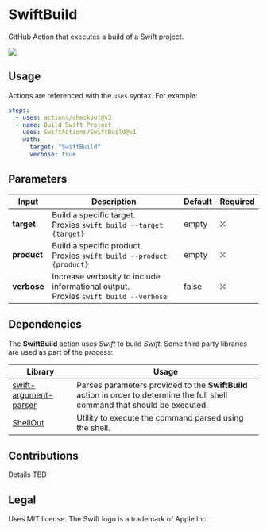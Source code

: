 # SwiftBuild

GitHub Action that executes a build of a Swift project.

<a href="https://swift.org" rel="nofollow">
  <img src="https://img.shields.io/badge/Swift-5.7-orange.svg?style=flat&logo=swift" />
</a>

## Usage

Actions are referenced with the `uses` syntax. For example:

```yaml
steps:
  - uses: actions/checkout@v3
  - name: Build Swift Project
    uses: SwiftActions/SwiftBuild@v1
    with:
      target: "SwiftBuild"
      verbose: true
```

## Parameters

| Input       | Description                                                                             | Default | Required |
| ----------- | --------------------------------------------------------------------------------------- | ------- | -------- |
| **target**  | Build a specific target.<br/>Proxies `swift build --target {target}`                    | empty   | ⛌        |
| **product** | Build a specific product.<br/>Proxies `swift build --product {product}`                 | empty   | ⛌        |
| **verbose** | Increase verbosity to include informational output.<br/>Proxies `swift build --verbose` | false   | ⛌        |

## Dependencies

The **SwiftBuild** action uses _Swift_ to build _Swift_. Some third party libraries are used as part of the process:

| Library                                                                 | Usage                                                                                                                         |
| ----------------------------------------------------------------------- | ----------------------------------------------------------------------------------------------------------------------------- |
| [swift-argument-parser](https://github.com/apple/swift-argument-parser) | Parses parameters provided to the **SwiftBuild** action in order to determine the full shell command that should be executed. |
| [ShellOut](https://github.com/JohnSundell/ShellOut)                     | Utility to execute the command parsed using the shell.                                                                        |

## Contributions

Details TBD

## Legal

Uses MIT license. The Swift logo is a trademark of Apple Inc.
